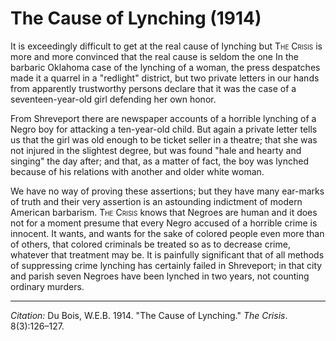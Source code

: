 <!--
title:   The Cause of Lynching
author:  Du Bois, W.E.B.
journal: The Crisis
year:    1914
volume:  8
issue:   3
pages:   126-127
-->
# The Cause of Lynching (1914)

It is exceedingly difficult to get at the real cause of lynching but <span style="font-variant:small-caps;">The Crisis</span> is more and more convinced that the real cause is seldom the one In the barbaric Oklahoma case of the lynching of a woman, the press despatches made it a quarrel in a "redlight" district, but two private letters in our hands from apparently trustworthy persons declare that it was the case of a seventeen-year-old girl defending her own honor.

From Shreveport there are newspaper accounts of a horrible lynching of a Negro boy for attacking a ten-year-old child. But again a private letter tells us that the girl was old enough to be ticket seller in a theatre; that she was not injured in the slightest degree, but was found "hale and hearty and singing" the day after; and that, as a matter of fact, the boy was lynched because of his relations with another and older white woman.

We have no way of proving these assertions; but they have many ear-marks of truth and their very assertion is an astounding indictment of modern American barbarism. <span style="font-variant:small-caps;">The Crisis</span> knows that Negroes are human and it does not for a moment presume that every Negro accused of a horrible crime is innocent. It wants, and wants for the sake of colored people even more than of others, that colored criminals be treated so as to decrease crime, whatever that treatment may be. It is painfully significant that of all methods of suppressing crime lynching has certainly failed in Shreveport; in that city and parish seven Negroes have been lynched in two years, not counting ordinary murders.

________________
*Citation:* Du Bois, W.E.B. 1914. "The Cause of Lynching." *The Crisis*. 8(3):126&ndash;127.